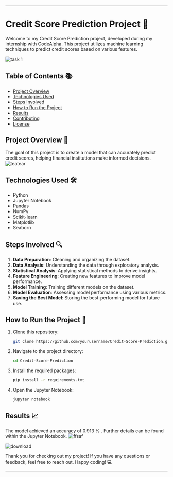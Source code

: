 
----


# Credit Score Prediction Project 🚀

Welcome to my Credit Score Prediction project, developed during my internship with CodeAlpha. This project utilizes machine learning techniques to predict credit scores based on various features.

![task 1](https://github.com/user-attachments/assets/a89f064f-0783-4278-8633-4b605ef593a3)


## Table of Contents 📚

- [Project Overview](#project-overview)
- [Technologies Used](#technologies-used)
- [Steps Involved](#steps-involved)
- [How to Run the Project](#how-to-run-the-project)
- [Results](#results)
- [Contributing](#contributing)
- [License](#license)

## Project Overview 🌟

The goal of this project is to create a model that can accurately predict credit scores, helping financial institutions make informed decisions.
![teatear](https://github.com/user-attachments/assets/2f53bf98-bdb5-41bf-a1f4-83b205df7b0a)


## Technologies Used 🛠️

- Python
- Jupyter Notebook
- Pandas
- NumPy
- Scikit-learn
- Matplotlib
- Seaborn

## Steps Involved 🔍

1. **Data Preparation**: Cleaning and organizing the dataset.
2. **Data Analysis**: Understanding the data through exploratory analysis.
3. **Statistical Analysis**: Applying statistical methods to derive insights.
4. **Feature Engineering**: Creating new features to improve model performance.
5. **Model Training**: Training different models on the dataset.
6. **Model Evaluation**: Assessing model performance using various metrics.
7. **Saving the Best Model**: Storing the best-performing model for future use.

## How to Run the Project 🚀

1. Clone this repository:
   ```bash
   git clone https://github.com/yourusername/Credit-Score-Prediction.git
   ```
2. Navigate to the project directory:
   ```bash
   cd Credit-Score-Prediction
   ```
3. Install the required packages:
   ```bash
   pip install -r requirements.txt
   ```
4. Open the Jupyter Notebook:
   ```bash
   jupyter notebook
   ```

## Results 📈

The model achieved an accuracy of 0.913 % . Further details can be found within the Jupyter Notebook.
![ffsaf](https://github.com/user-attachments/assets/7cbff848-2c60-4d9c-b07a-99aacb38e9c5)

![download](https://github.com/user-attachments/assets/1014ee30-29db-42c1-a49a-b04d23773c95)


Thank you for checking out my project! If you have any questions or feedback, feel free to reach out. Happy coding! 💻

----

